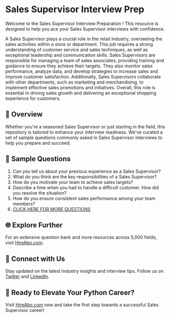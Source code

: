 # Sales Supervisor Interview Prep

Welcome to the Sales Supervisor Interview Preparation ! This resource is designed to help you ace your Sales Supervisor interviews with confidence.

A Sales Supervisor plays a crucial role in the retail industry, overseeing the sales activities within a store or department. This job requires a strong understanding of customer service and sales techniques, as well as exceptional leadership and communication skills. Sales Supervisors are responsible for managing a team of sales associates, providing training and guidance to ensure they achieve their targets. They also monitor sales performance, analyze data, and develop strategies to increase sales and improve customer satisfaction. Additionally, Sales Supervisors collaborate with other departments, such as marketing and merchandising, to implement effective sales promotions and initiatives. Overall, this role is essential in driving sales growth and delivering an exceptional shopping experience for customers.

## 🚀 Overview

Whether you're a seasoned Sales Supervisor or just starting in the field, this repository is tailored to enhance your interview readiness. We've curated a set of sample questions commonly asked in Sales Supervisor interviews to help you prepare and succeed.

## 📝 Sample Questions

1. Can you tell us about your previous experience as a Sales Supervisor?
2. What do you think are the key responsibilities of a Sales Supervisor?
3. How do you motivate your team to achieve sales targets?
4. Describe a time when you had to handle a difficult customer. How did you resolve the situation?
5. How do you ensure consistent sales performance among your team members?
6. [CLICK HERE FOR MORE QUESTIONS](https://hireabo.com/job/22_1_29/Sales%20Supervisor)

## 🌐 Explore Further

For an extensive question bank and more resources across 5,000 fields, visit [HireAbo.com](https://www.hireabo.com).

## 📱 Connect with Us

Stay updated on the latest industry insights and interview tips. Follow us on [Twitter](https://twitter.com/hireabo) and [LinkedIn](https://www.linkedin.com/in/hire-abo-3609972a8/).

## 🚀 Ready to Elevate Your Python Career?

Visit [HireAbo.com](https://www.hireabo.com) now and take the first step towards a successful Sales Supervisor career!